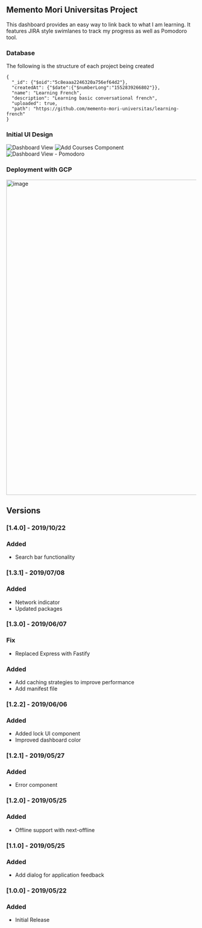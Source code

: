 ## Memento Mori Universitas Project

This dashboard provides an easy way to link back to what I am learning. It features JIRA style swimlanes to track my progress
as well as Pomodoro tool.

### Database

The following is the structure of each project being created

```
{
  "_id": {"$oid":"5c8eaaa2246320a756ef64d2"},
  "createdAt": {"$date":{"$numberLong":"1552839266802"}},
  "name": "Learning French",
  "description": "Learning basic conversational french",
  "uploaded": true,
  "path": "https://github.com/memento-mori-universitas/learning-french"
}
```

### Initial UI Design

![Dashboard View](https://user-images.githubusercontent.com/1566236/56462103-4cb44f80-638b-11e9-8259-14d0b8e0c937.png)
![Add Courses Component](https://user-images.githubusercontent.com/1566236/56462102-4cb44f80-638b-11e9-8aac-58952b05fdc3.png)
![Dashboard View - Pomodoro](https://user-images.githubusercontent.com/1566236/56462101-4cb44f80-638b-11e9-9e4b-ddb2662ebcc8.png)

### Deployment with GCP

<img width="836" alt="image" src="https://user-images.githubusercontent.com/1566236/57993924-f8cf8000-7a88-11e9-9504-47b14e85c82d.png">

## Versions

### [1.4.0] - 2019/10/22
### Added
- Search bar functionality

### [1.3.1] - 2019/07/08
### Added
- Network indicator
- Updated packages

### [1.3.0] - 2019/06/07
### Fix
- Replaced Express with Fastify
### Added
- Add caching strategies to improve performance
- Add manifest file

### [1.2.2] - 2019/06/06
### Added
- Added lock UI component
- Improved dashboard color

### [1.2.1] - 2019/05/27
### Added
- Error component

### [1.2.0] - 2019/05/25
### Added
- Offline support with next-offline

### [1.1.0] - 2019/05/25
### Added
- Add dialog for application feedback

### [1.0.0] - 2019/05/22
### Added
- Initial Release